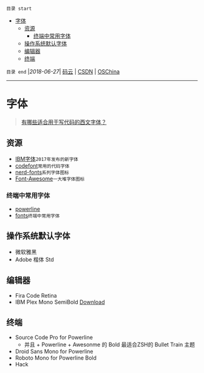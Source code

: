 `目录 start`
 
- [字体](#字体)
    - [资源](#资源)
        - [终端中常用字体](#终端中常用字体)
    - [操作系统默认字体](#操作系统默认字体)
    - [编辑器](#编辑器)
    - [终端](#终端)

`目录 end` |_2018-06-27_| [码云](https://gitee.com/kcp1104) | [CSDN](http://blog.csdn.net/kcp606) | [OSChina](https://my.oschina.net/kcp1104)
****************************************
# 字体

> [有哪些适合用于写代码的西文字体？](https://www.zhihu.com/question/20299865)

## 资源
- [IBM字体](https://github.com/IBM/type)`2017年发布的新字体`
- [codefont](https://github.com/zhenruyan/codefont)`常用的代码字体`
- [nerd-fonts](https://github.com/ryanoasis/nerd-fonts)`系列字体图标`
- [Font-Awesome](https://github.com/FortAwesome/Font-Awesome)`一大堆字体图标`

### 终端中常用字体
- [powerline](https://github.com/powerline/powerline)
- [fonts](https://github.com/powerline/fonts)`终端中常用字体`

## 操作系统默认字体
- 微软雅黑
- Adobe 楷体 Std


## 编辑器
- Fira Code Retina
- IBM Plex Mono SemiBold [Download](https://fontmeme.com/fonts/ibm-plex-mono-font/)

## 终端
- Source Code Pro for Powerline
    - 并且 + Powerline + Awesonme 的 Bold 最适合ZSH的 Bullet Train 主题
- Droid Sans Mono for Powerline
- Roboto Mono for Powerline Bold
- Hack
